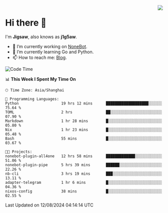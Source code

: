 <a href="#">
  <img align="right" src="https://github-readme-stats.vercel.app/api?username=j1g5awi&count_private=true&show_icons=true&title_color=80070B&text_color=B3B3B3&bg_color=212121&icon_color=80070B" />
</a>

# Hi there 👋

I'm **Jigsaw**, also knows as **j1g5aw**.

- 🔭 I’m currently working on [NoneBot](https://github.com/nonebot).
- 🌱 I’m currently learning Go and Python.
- 📫 How to reach me: [Blog](https://blog.maddestroyer.xyz/).

<!--START_SECTION:waka-->
![Code Time](http://img.shields.io/badge/Code%20Time-1%2C616%20hrs%2045%20mins-blue)

📊 **This Week I Spent My Time On** 

```text
🕑︎ Time Zone: Asia/Shanghai

💬 Programming Languages: 
Python                   19 hrs 12 mins      ███████████████████░░░░░░   75.64 % 
TOML                     2 hrs               ██░░░░░░░░░░░░░░░░░░░░░░░   07.90 % 
Markdown                 1 hr 28 mins        █░░░░░░░░░░░░░░░░░░░░░░░░   05.80 % 
Nix                      1 hr 23 mins        █░░░░░░░░░░░░░░░░░░░░░░░░   05.48 % 
Bash                     55 mins             █░░░░░░░░░░░░░░░░░░░░░░░░   03.67 % 

🐱‍💻 Projects: 
nonebot-plugin-all4one   12 hrs 58 mins      █████████████░░░░░░░░░░░░   51.06 % 
nonebot-plugin-pipe      5 hrs 39 mins       ██████░░░░░░░░░░░░░░░░░░░   22.26 % 
nb-cli                   3 hrs 19 mins       ███░░░░░░░░░░░░░░░░░░░░░░   13.11 % 
adapter-telegram         1 hr 6 mins         █░░░░░░░░░░░░░░░░░░░░░░░░   04.36 % 
nixos-config             38 mins             █░░░░░░░░░░░░░░░░░░░░░░░░   02.55 % 
```


 Last Updated on 12/08/2024 04:14:14 UTC
<!--END_SECTION:waka-->
